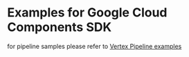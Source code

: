 # Examples for Google Cloud Components SDK

for pipeline samples please refer to [Vertex Pipeline examples](https://github.com/GoogleCloudPlatform/ai-platform-samples/tree/master/ai-platform-unified/notebooks/unofficial/pipelines)
